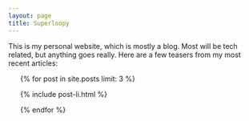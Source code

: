 ```yaml
---
layout: page
title: Superloopy
---
```


This is my personal website, which is mostly a blog. Most will be tech
related, but anything goes really. Here are a few teasers from my most recent
articles:

<ul class="posts">
{% for post in site.posts limit: 3 %}

  {% include post-li.html %}

{% endfor %}
</ul>
